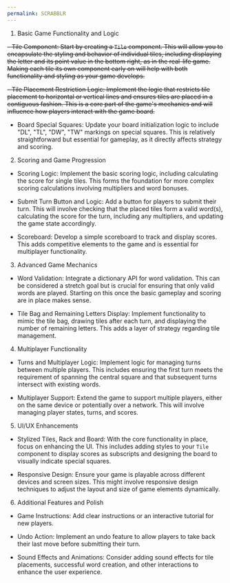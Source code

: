 ```yaml
---
permalink: SCRABBLR
---
```

1. Basic Game Functionality and Logic

~~- Tile Component: Start by creating a `Tile` component. This will allow you to encapsulate the styling and behavior of individual tiles, including displaying the letter and its point value in the bottom right, as in the real-life game. Making each tile its own component early on will help with both functionality and styling as your game develops.~~

~~- Tile Placement Restriction Logic: Implement the logic that restricts tile placement to horizontal or vertical lines and ensures tiles are placed in a contiguous fashion. This is a core part of the game's mechanics and will influence how players interact with the game board.~~

- Board Special Squares: Update your board initialization logic to include "DL", "TL", "DW", "TW" markings on special squares. This is relatively straightforward but essential for gameplay, as it directly affects strategy and scoring.

 2. Scoring and Game Progression

- Scoring Logic: Implement the basic scoring logic, including calculating the score for single tiles. This forms the foundation for more complex scoring calculations involving multipliers and word bonuses.

- Submit Turn Button and Logic: Add a button for players to submit their turn. This will involve checking that the placed tiles form a valid word(s), calculating the score for the turn, including any multipliers, and updating the game state accordingly.

- Scoreboard: Develop a simple scoreboard to track and display scores. This adds competitive elements to the game and is essential for multiplayer functionality.

 3. Advanced Game Mechanics

- Word Validation: Integrate a dictionary API for word validation. This can be considered a stretch goal but is crucial for ensuring that only valid words are played. Starting on this once the basic gameplay and scoring are in place makes sense.

- Tile Bag and Remaining Letters Display: Implement functionality to mimic the tile bag, drawing tiles after each turn, and displaying the number of remaining letters. This adds a layer of strategy regarding tile management.

 4. Multiplayer Functionality

- Turns and Multiplayer Logic: Implement logic for managing turns between multiple players. This includes ensuring the first turn meets the requirement of spanning the central square and that subsequent turns intersect with existing words.

- Multiplayer Support: Extend the game to support multiple players, either on the same device or potentially over a network. This will involve managing player states, turns, and scores.

 5. UI/UX Enhancements

- Stylized Tiles, Rack and Board: With the core functionality in place, focus on enhancing the UI. This includes adding styles to your `Tile` component to display scores as subscripts and designing the board to visually indicate special squares.

- Responsive Design: Ensure your game is playable across different devices and screen sizes. This might involve responsive design techniques to adjust the layout and size of game elements dynamically.

 6. Additional Features and Polish

- Game Instructions: Add clear instructions or an interactive tutorial for new players.

- Undo Action: Implement an undo feature to allow players to take back their last move before submitting their turn.

- Sound Effects and Animations: Consider adding sound effects for tile placements, successful word creation, and other interactions to enhance the user experience.